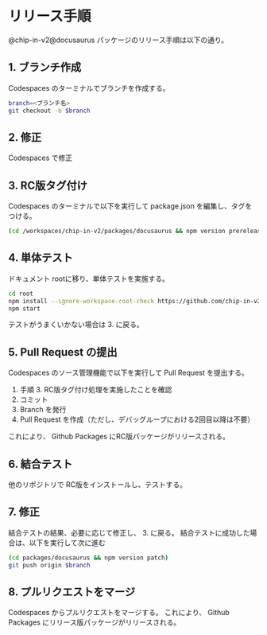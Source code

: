 # リリース手順

@chip-in-v2@docusaurus パッケージのリリース手順は以下の通り。

## 1. ブランチ作成
Codespaces のターミナルでブランチを作成する。

```sh
branch=<ブランチ名>
git checkout -b $branch
```

## 2. 修正

Codespaces で修正

## 3. RC版タグ付け
Codespaces のターミナルで以下を実行して package.json を編集し、タグをつける。

```sh
(cd /workspaces/chip-in-v2/packages/docusaurus && npm version prerelease --no-git-tag-version --preid rc)
```

## 4. 単体テスト

ドキュメント rootに移り、単体テストを実施する。

```sh
cd root
npm install --ignore-workspace-root-check https://github.com/chip-in-v2/chip-in-v2.git#$branch
npm start
```

テストがうまくいかない場合は 3. に戻る。

## 5. Pull Request の提出

Codespaces のソース管理機能で以下を実行して Pull Request を提出する。
1. 手順 3. RC版タグ付け処理を実施したことを確認
1. コミット
1. Branch を発行
1. Pull Request を作成（ただし、デバッグループにおける2回目以降は不要）

これにより、 Github Packages にRC版パッケージがリリースされる。

## 6. 結合テスト

他のリポジトリで RC版をインストールし、テストする。

## 7. 修正

結合テストの結果、必要に応じて修正し、 3. に戻る。
結合テストに成功した場合は、以下を実行して次に進む

```sh
(cd packages/docusaurus && npm version patch)
git push origin $branch
```

## 8. プルリクエストをマージ

Codespaces からプルリクエストをマージする。
これにより、 Github Packages にリリース版パッケージがリリースされる。
